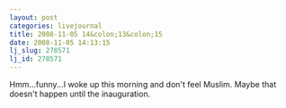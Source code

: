 ```yaml
---
layout: post
categories: livejournal
title: 2008-11-05 14&colon;13&colon;15
date: 2008-11-05 14:13:15
lj_slug: 278571
lj_id: 278571
---
```

Hmm...funny...I woke up this morning and don't feel Muslim. Maybe that doesn't happen until the inauguration.
